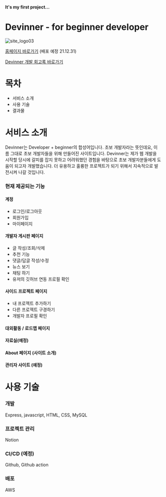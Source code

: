 #### It's my first project...

# Devinner - for beginner developer

![site_logo03](https://user-images.githubusercontent.com/75168305/147461280-d53afeeb-3d2c-4c37-a8df-04c25ef0a1d8.png)

[홈페이지 바로가기](devinner.co.kr) (배포 예정 21.12.31)

[Devinner 개발 회고록 바로가기](https://velog.io/@seaworld0125/%EC%B4%88%EB%B3%B4-%EA%B0%9C%EB%B0%9C%EC%9E%90%EC%9D%98-1%EC%9D%B8-%ED%94%84%EB%A1%9C%EC%A0%9D%ED%8A%B8-%ED%9A%8C%EA%B3%A0)

# 목차
- 서비스 소개
- 사용 기술
- 결과물

# 서비스 소개
Devinner는 Developer + beginner의 합성어입니다. 초보 개발자라는 뜻인데요, 이름 그대로 초보 개발자들을 위해 만들어진 사이트입니다. Devinner는 제가 웹 개발을 시작할 당시에 갈피를 잡지 못하고 어려워했던 경험을 바탕으로 초보 개발자분들에게 도움이 되고자 개발했습니다. 더 유용하고 훌륭한 프로젝트가 되기 위해서 지속적으로 발전시켜 나갈 것입니다.

### 현재 제공되는 기능
#### 계정
-  로그인/로그아웃
-  회원가입
-  마이페이지

#### 개발자 게시판 페이지
-  글 작성/조회/삭제
-  추천 기능
-  댓글/답글 작성/수정
-  뉴스 보기
-  채팅 하기
-  유저의 깃허브 연동 프로필 확인

#### 사이드 프로젝트 페이지
-  내 프로젝트 추가하기
-  다른 프로젝트 구경하기
-  개발자 프로필 확인

#### 대외활동 / 로드맵 페이지
#### 자료실(예정)

#### About 페이지 (사이트 소개)

#### 관리자 사이트 (예정)

# 사용 기술

### 개발
Express, javascript, HTML, CSS, MySQL

### 프로젝트 관리
Notion

### CI/CD (예정)
Github, Github action

### 배포
AWS
